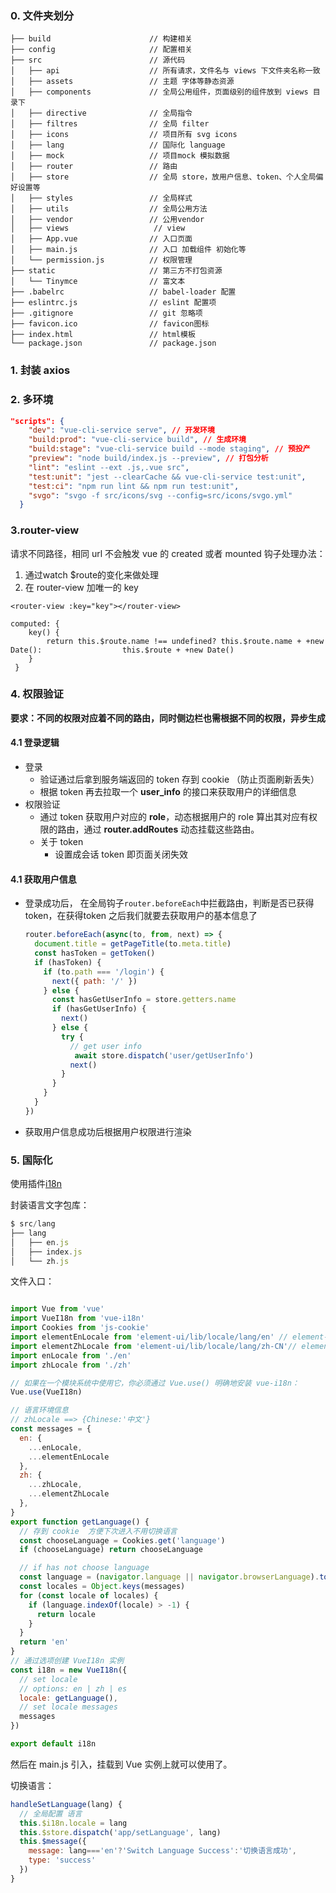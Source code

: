 ### 0. 文件夹划分
```shell
├── build                      // 构建相关  
├── config                     // 配置相关
├── src                        // 源代码
│   ├── api                    // 所有请求，文件名与 views 下文件夹名称一致
│   ├── assets                 // 主题 字体等静态资源
│   ├── components             // 全局公用组件，页面级别的组件放到 views 目录下
│   ├── directive              // 全局指令
│   ├── filtres                // 全局 filter
│   ├── icons                  // 项目所有 svg icons
│   ├── lang                   // 国际化 language
│   ├── mock                   // 项目mock 模拟数据
│   ├── router                 // 路由
│   ├── store                  // 全局 store，放用户信息、token、个人全局偏好设置等 
│   ├── styles                 // 全局样式
│   ├── utils                  // 全局公用方法
│   ├── vendor                 // 公用vendor
│   ├── views                   // view
│   ├── App.vue                // 入口页面
│   ├── main.js                // 入口 加载组件 初始化等
│   └── permission.js          // 权限管理
├── static                     // 第三方不打包资源
│   └── Tinymce                // 富文本
├── .babelrc                   // babel-loader 配置
├── eslintrc.js                // eslint 配置项
├── .gitignore                 // git 忽略项
├── favicon.ico                // favicon图标
├── index.html                 // html模板
└── package.json               // package.json

```



### 1. 封装 axios
### 2. 多环境

```json
"scripts": {
    "dev": "vue-cli-service serve", // 开发环境
    "build:prod": "vue-cli-service build", // 生成环境
    "build:stage": "vue-cli-service build --mode staging", // 预投产
    "preview": "node build/index.js --preview", // 打包分析
    "lint": "eslint --ext .js,.vue src",
    "test:unit": "jest --clearCache && vue-cli-service test:unit",
    "test:ci": "npm run lint && npm run test:unit",
    "svgo": "svgo -f src/icons/svg --config=src/icons/svgo.yml"
  }
```
### 3.router-view
请求不同路径，相同 url 不会触发 vue 的 created 或者 mounted 钩子处理办法：
1. 通过watch $route的变化来做处理
2. 在 router-view 加唯一的 key 
```vue
<router-view :key="key"></router-view>

computed: {
    key() {
        return this.$route.name !== undefined? this.$route.name + +new Date(): 					this.$route + +new Date()
    }
 }
```

### 4. 权限验证

**要求：不同的权限对应着不同的路由，同时侧边栏也需根据不同的权限，异步生成**

#### 4.1 登录逻辑

+ 登录
  + 验证通过后拿到服务端返回的 token 存到 cookie （防止页面刷新丢失）
  + 根据 token 再去拉取一个 **user_info** 的接口来获取用户的详细信息
+ 权限验证
  + 通过 token 获取用户对应的 **role**，动态根据用户的 role 算出其对应有权限的路由，通过 **router.addRoutes** 动态挂载这些路由。
  + 关于 token
    + 设置成会话 token 即页面关闭失效

#### 4.1 获取用户信息

+ 登录成功后， 在全局钩子`router.beforeEach`中拦截路由，判断是否已获得 token，在获得token 之后我们就要去获取用户的基本信息了

  ```js
  router.beforeEach(async(to, from, next) => {
    document.title = getPageTitle(to.meta.title)
    const hasToken = getToken()
    if (hasToken) {
      if (to.path === '/login') {
        next({ path: '/' })
      } else {
        const hasGetUserInfo = store.getters.name
        if (hasGetUserInfo) {
          next()
        } else {
          try {
            // get user info
             await store.dispatch('user/getUserInfo')
            next()
          }
        }
      }
    } 
  })
  ```

+ 获取用户信息成功后根据用户权限进行渲染

### 5. 国际化

使用插件[i18n](https://kazupon.github.io/vue-i18n/zh/)

封装语言文字包库：

```js
$ src/lang
├── lang
│   ├── en.js
│   ├── index.js
│   └── zh.js
```

文件入口：

```js

import Vue from 'vue'
import VueI18n from 'vue-i18n'
import Cookies from 'js-cookie'
import elementEnLocale from 'element-ui/lib/locale/lang/en' // element-ui lang
import elementZhLocale from 'element-ui/lib/locale/lang/zh-CN'// element-ui lang
import enLocale from './en'
import zhLocale from './zh'

// 如果在一个模块系统中使用它，你必须通过 Vue.use() 明确地安装 vue-i18n：
Vue.use(VueI18n)

// 语言环境信息
// zhLocale ==> {Chinese:'中文'}
const messages = {
  en: {
    ...enLocale,
    ...elementEnLocale
  },
  zh: {
    ...zhLocale,
    ...elementZhLocale
  },
}
export function getLanguage() {
  // 存到 cookie  方便下次进入不用切换语言
  const chooseLanguage = Cookies.get('language')
  if (chooseLanguage) return chooseLanguage

  // if has not choose language 
  const language = (navigator.language || navigator.browserLanguage).toLowerCase()
  const locales = Object.keys(messages)
  for (const locale of locales) {
    if (language.indexOf(locale) > -1) {
      return locale
    }
  }
  return 'en'
}
// 通过选项创建 VueI18n 实例
const i18n = new VueI18n({
  // set locale
  // options: en | zh | es
  locale: getLanguage(), 
  // set locale messages
  messages
})

export default i18n
```

然后在 main.js 引入，挂载到 Vue 实例上就可以使用了。 

切换语言：

```js
handleSetLanguage(lang) {
  // 全局配置 语言
  this.$i18n.locale = lang
  this.$store.dispatch('app/setLanguage', lang)
  this.$message({
    message: lang==='en'?'Switch Language Success':'切换语言成功',
    type: 'success'
  })
}
```





